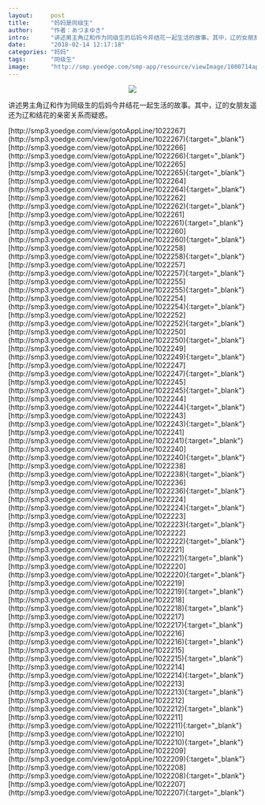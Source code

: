 ```yaml
---
layout:     post
title:      "妈妈是同级生"
author:     "作者：あづまゆき"
intro:      "讲述男主角辽和作为同级生的后妈今井结花一起生活的故事。其中，辽的女朋友遥还为辽和结花的亲密关系而疑惑。"
date:       "2018-02-14 12:17:18"
categories: "妈妈"
tags:       "同级生"
image:      "http://smp.yoedge.com/smp-app/resource/viewImage/1000714appline.png"
---
```

<div style="text-align: center">
<p><img src="http://smp.yoedge.com/smp-app/resource/viewImage/1000714appline.png"/></p>
</div>
<p class="post-meta">
<span>讲述男主角辽和作为同级生的后妈今井结花一起生活的故事。其中，辽的女朋友遥还为辽和结花的亲密关系而疑惑。</span>
</p>
[http://smp3.yoedge.com/view/gotoAppLine/1022267](http://smp3.yoedge.com/view/gotoAppLine/1022267){:target="_blank"}
[http://smp3.yoedge.com/view/gotoAppLine/1022266](http://smp3.yoedge.com/view/gotoAppLine/1022266){:target="_blank"}
[http://smp3.yoedge.com/view/gotoAppLine/1022265](http://smp3.yoedge.com/view/gotoAppLine/1022265){:target="_blank"}
[http://smp3.yoedge.com/view/gotoAppLine/1022264](http://smp3.yoedge.com/view/gotoAppLine/1022264){:target="_blank"}
[http://smp3.yoedge.com/view/gotoAppLine/1022262](http://smp3.yoedge.com/view/gotoAppLine/1022262){:target="_blank"}
[http://smp3.yoedge.com/view/gotoAppLine/1022261](http://smp3.yoedge.com/view/gotoAppLine/1022261){:target="_blank"}
[http://smp3.yoedge.com/view/gotoAppLine/1022260](http://smp3.yoedge.com/view/gotoAppLine/1022260){:target="_blank"}
[http://smp3.yoedge.com/view/gotoAppLine/1022258](http://smp3.yoedge.com/view/gotoAppLine/1022258){:target="_blank"}
[http://smp3.yoedge.com/view/gotoAppLine/1022257](http://smp3.yoedge.com/view/gotoAppLine/1022257){:target="_blank"}
[http://smp3.yoedge.com/view/gotoAppLine/1022255](http://smp3.yoedge.com/view/gotoAppLine/1022255){:target="_blank"}
[http://smp3.yoedge.com/view/gotoAppLine/1022254](http://smp3.yoedge.com/view/gotoAppLine/1022254){:target="_blank"}
[http://smp3.yoedge.com/view/gotoAppLine/1022252](http://smp3.yoedge.com/view/gotoAppLine/1022252){:target="_blank"}
[http://smp3.yoedge.com/view/gotoAppLine/1022250](http://smp3.yoedge.com/view/gotoAppLine/1022250){:target="_blank"}
[http://smp3.yoedge.com/view/gotoAppLine/1022249](http://smp3.yoedge.com/view/gotoAppLine/1022249){:target="_blank"}
[http://smp3.yoedge.com/view/gotoAppLine/1022247](http://smp3.yoedge.com/view/gotoAppLine/1022247){:target="_blank"}
[http://smp3.yoedge.com/view/gotoAppLine/1022245](http://smp3.yoedge.com/view/gotoAppLine/1022245){:target="_blank"}
[http://smp3.yoedge.com/view/gotoAppLine/1022244](http://smp3.yoedge.com/view/gotoAppLine/1022244){:target="_blank"}
[http://smp3.yoedge.com/view/gotoAppLine/1022243](http://smp3.yoedge.com/view/gotoAppLine/1022243){:target="_blank"}
[http://smp3.yoedge.com/view/gotoAppLine/1022241](http://smp3.yoedge.com/view/gotoAppLine/1022241){:target="_blank"}
[http://smp3.yoedge.com/view/gotoAppLine/1022240](http://smp3.yoedge.com/view/gotoAppLine/1022240){:target="_blank"}
[http://smp3.yoedge.com/view/gotoAppLine/1022238](http://smp3.yoedge.com/view/gotoAppLine/1022238){:target="_blank"}
[http://smp3.yoedge.com/view/gotoAppLine/1022236](http://smp3.yoedge.com/view/gotoAppLine/1022236){:target="_blank"}
[http://smp3.yoedge.com/view/gotoAppLine/1022224](http://smp3.yoedge.com/view/gotoAppLine/1022224){:target="_blank"}
[http://smp3.yoedge.com/view/gotoAppLine/1022223](http://smp3.yoedge.com/view/gotoAppLine/1022223){:target="_blank"}
[http://smp3.yoedge.com/view/gotoAppLine/1022222](http://smp3.yoedge.com/view/gotoAppLine/1022222){:target="_blank"}
[http://smp3.yoedge.com/view/gotoAppLine/1022221](http://smp3.yoedge.com/view/gotoAppLine/1022221){:target="_blank"}
[http://smp3.yoedge.com/view/gotoAppLine/1022220](http://smp3.yoedge.com/view/gotoAppLine/1022220){:target="_blank"}
[http://smp3.yoedge.com/view/gotoAppLine/1022219](http://smp3.yoedge.com/view/gotoAppLine/1022219){:target="_blank"}
[http://smp3.yoedge.com/view/gotoAppLine/1022218](http://smp3.yoedge.com/view/gotoAppLine/1022218){:target="_blank"}
[http://smp3.yoedge.com/view/gotoAppLine/1022217](http://smp3.yoedge.com/view/gotoAppLine/1022217){:target="_blank"}
[http://smp3.yoedge.com/view/gotoAppLine/1022216](http://smp3.yoedge.com/view/gotoAppLine/1022216){:target="_blank"}
[http://smp3.yoedge.com/view/gotoAppLine/1022215](http://smp3.yoedge.com/view/gotoAppLine/1022215){:target="_blank"}
[http://smp3.yoedge.com/view/gotoAppLine/1022214](http://smp3.yoedge.com/view/gotoAppLine/1022214){:target="_blank"}
[http://smp3.yoedge.com/view/gotoAppLine/1022213](http://smp3.yoedge.com/view/gotoAppLine/1022213){:target="_blank"}
[http://smp3.yoedge.com/view/gotoAppLine/1022212](http://smp3.yoedge.com/view/gotoAppLine/1022212){:target="_blank"}
[http://smp3.yoedge.com/view/gotoAppLine/1022211](http://smp3.yoedge.com/view/gotoAppLine/1022211){:target="_blank"}
[http://smp3.yoedge.com/view/gotoAppLine/1022210](http://smp3.yoedge.com/view/gotoAppLine/1022210){:target="_blank"}
[http://smp3.yoedge.com/view/gotoAppLine/1022209](http://smp3.yoedge.com/view/gotoAppLine/1022209){:target="_blank"}
[http://smp3.yoedge.com/view/gotoAppLine/1022208](http://smp3.yoedge.com/view/gotoAppLine/1022208){:target="_blank"}
[http://smp3.yoedge.com/view/gotoAppLine/1022207](http://smp3.yoedge.com/view/gotoAppLine/1022207){:target="_blank"}


